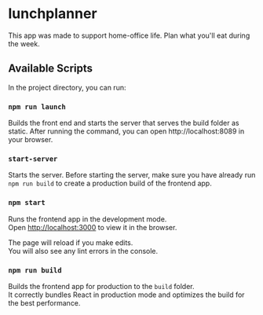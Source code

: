 # lunchplanner
This app was made to support home-office life. Plan what you'll eat during the week.

## Available Scripts

In the project directory, you can run:

### `npm run launch`

Builds the front end and starts the server that serves the build folder as static. After running the command, you can open http://localhost:8089 in your browser.

### `start-server`

Starts the server. 
Before starting the server, make sure you have already run `npm run build` to create a production build of the frontend app. 

### `npm start`

Runs the frontend app in the development mode.<br />
Open [http://localhost:3000](http://localhost:3000) to view it in the browser.

The page will reload if you make edits.<br />
You will also see any lint errors in the console.

### `npm run build`

Builds the frontend app for production to the `build` folder.<br />
It correctly bundles React in production mode and optimizes the build for the best performance.
